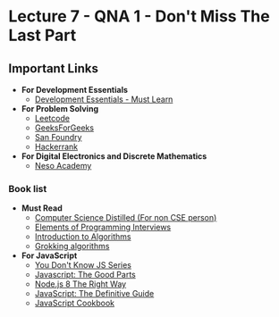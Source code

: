 # Lecture 7 - QNA 1 - Don't Miss The Last Part

## Important Links

- **For Development Essentials**
  - [Development Essentials - Must Learn](https://youtube.com/playlist?list=PL_XxuZqN0xVAebtxbmfZUaq69AS3ST4RZ)
- **For Problem Solving**
  - [Leetcode](https://leetcode.com/)
  - [GeeksForGeeks](https://www.geeksforgeeks.org/)
  - [San Foundry](https://www.sanfoundry.com/)
  - [Hackerrank](https://www.hackerrank.com/)
- **For Digital Electronics and Discrete Mathematics**
  - [Neso Academy](https://www.youtube.com/c/nesoacademy)

### Book list

- **Must Read**
  - [Computer Science Distilled (For non CSE person)](./images/computer-science-distilled.jpg)
  - [Elements of Programming Interviews](./images/elements-of-programming-interviews.jpg)
  - [Introduction to Algorithms](./images/introduction-to-algorithms.jpg)
  - [Grokking algorithms](https://encrypted-tbn1.gstatic.com/images?q=tbn:ANd9GcRD76REsIURQERkOroo5AGRCmuvn-PoVHLgj3aanR-FdvbGxcJL)
- **For JavaScript**
  - [You Don't Know JS Series](./images/you-dont-know-js.jpg)
  - [Javascript: The Good Parts](./images/js-the-good-parts.jpg)
  - [Node.js 8 The Right Way](./images/nodejs-8-the-right-way.jpg)
  - [JavaScript: The Definitive Guide](./images/js-the-definitive-guide.jpg)
  - [JavaScript Cookbook](./images/js-cookbook.jpg)

